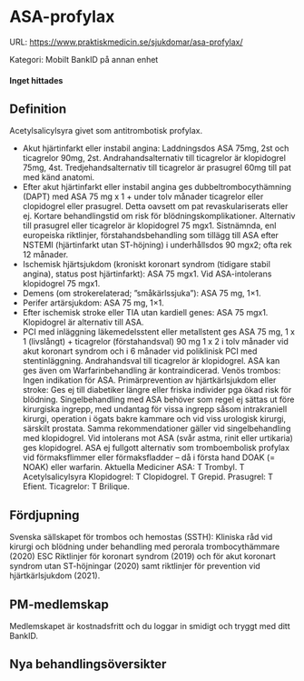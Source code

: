 # ASA-profylax

URL: https://www.praktiskmedicin.se/sjukdomar/asa-profylax/



Kategori: Mobilt BankID på annan enhet

#### Inget hittades

## Definition

Acetylsalicylsyra givet som antitrombotisk profylax.
- Akut hjärtinfarkt eller instabil angina: Laddningsdos ASA 75mg, 2st och ticagrelor 90mg, 2st. Andrahandsalternativ till ticagrelor är klopidogrel 75mg, 4st. Tredjehandsalternativ till ticagrelor är prasugrel 60mg till pat med känd anatomi.
- Efter akut hjärtinfarkt eller instabil angina ges dubbeltrombocythämning (DAPT) med ASA 75 mg x 1 + under tolv månader ticagrelor eller clopidogrel eller prasugrel. Detta oavsett om pat revaskulariserats eller ej. Kortare behandlingstid om risk för blödningskomplikationer. Alternativ till prasugrel eller ticagrelor är klopidogrel 75 mgx1. Sistnämnda, enl europeiska riktlinjer, förstahandsbehandling som tillägg till ASA efter NSTEMI (hjärtinfarkt utan ST-höjning) i underhållsdos 90 mgx2; ofta rek 12 månader.
- Ischemisk hjärtsjukdom (kroniskt koronart syndrom (tidigare stabil angina), status post hjärtinfarkt): ASA 75 mgx1. Vid ASA-intolerans klopidogrel 75 mgx1.
- Demens (om strokerelaterad; ”småkärlssjuka”): ASA 75 mg, 1×1.
- Perifer artärsjukdom: ASA 75 mg, 1×1.
- Efter ischemisk stroke eller TIA utan kardiell genes: ASA 75 mgx1. Klopidogrel är alternativ till ASA.
- PCI med inläggning läkemedelsstent eller metallstent ges ASA 75 mg, 1 x 1 (livslångt) + ticagrelor (förstahandsval) 90 mg 1 x 2 i tolv månader vid akut koronart syndrom och i 6 månader vid poliklinisk PCI med stentinläggning. Andrahandsval till ticagrelor är klopidogrel. ASA kan ges även om Warfarinbehandling är kontraindicerad.
Venös trombos: Ingen indikation för ASA.
Primärprevention av hjärtkärlsjukdom eller stroke: Ges ej till diabetiker längre eller friska individer pga ökad risk för blödning.
Singelbehandling med ASA behöver som regel ej sättas ut före kirurgiska ingrepp, med undantag för vissa ingrepp såsom intrakraniell kirurgi, operation i ögats bakre kammare och vid viss urologisk kirurgi, särskilt prostata. Samma rekommendationer gäller vid singelbehandling med klopidogrel.
Vid intolerans mot ASA (svår astma, rinit eller urtikaria) ges klopidogrel.
ASA ej fullgott alternativ som tromboembolisk profylax vid förmaksflimmer eller förmaksfladder – då i första hand DOAK (= NOAK) eller warfarin.
Aktuella Mediciner
ASA: T Trombyl. T Acetylsalicylsyra
Klopidogrel: T Clopidogrel. T Grepid.
Prasugrel: T Efient.
Ticagrelor: T Brilique.

## Fördjupning

Svenska sällskapet för trombos och hemostas (SSTH): Kliniska råd vid kirurgi och blödning under behandling med perorala trombocythämmare (2020)
ESC Riktlinjer för koronart syndrom (2019) och för akut koronart syndrom utan ST-höjningar (2020) samt riktlinjer för prevention vid hjärtkärlsjukdom (2021).

## PM-medlemskap

Medlemskapet är kostnadsfritt och du loggar in smidigt och tryggt med ditt BankID.

## Nya behandlingsöversikter

